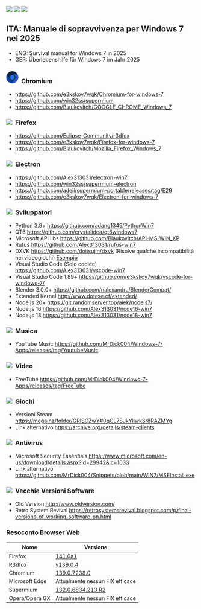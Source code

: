 <img src="http://pngimg.com/uploads/windows_logos/windows_logos_PNG37.png" width="64"></img> <img src="https://fedoraproject.org/w/uploads/thumb/5/59/Nouveau_Fedora_logo.svg/2560px-Nouveau_Fedora_logo.svg.png" width="64"></img> <img src="https://gameware.com/wp-content/uploads/2020/07/nintendo-ds-logo-png-6.png" width="64"></img>

## ITA: Manuale di sopravvivenza per Windows 7 nel 2025
- ENG: Survival manual for Windows 7 in 2025 
- GER: Überlebenshilfe für Windows 7 im Jahr 2025

### <img src="https://github.com/Alex313031/Thorium/raw/refs/heads/main/logos/NEW/thorium.svg" width="32"></img>&nbsp; Chromium
- https://github.com/e3kskoy7wqk/Chromium-for-windows-7
- https://github.com/win32ss/supermium
- https://github.com/Blaukovitch/GOOGLE_CHROME_Windows_7

### <img src="https://logodownload.org/wp-content/uploads/2019/11/firefox-logo-1.png" width="32"></img>&nbsp; Firefox
- https://github.com/Eclipse-Community/r3dfox
- https://github.com/e3kskoy7wqk/Firefox-for-windows-7
- https://github.com/Blaukovitch/Mozilla_Firefox_Windows_7

### <img src="https://github.com/Alex313031/Thorium/raw/refs/heads/main/logos/STAGING/electron.svg" width="32"></img>&nbsp; Electron
- https://github.com/Alex313031/electron-win7
- https://github.com/win32ss/supermium-electron
- https://github.com/adeii/supermium-portable/releases/tag/E29
- https://github.com/e3kskoy7wqk/Electron-for-windows-7

### <img src="http://www.pngall.com/wp-content/uploads/5/Linux-Logo-PNG-File.png" width="32"></img>&nbsp; Sviluppatori
- Python 3.9+ https://github.com/adang1345/PythonWin7
- QT6 https://github.com/crystalidea/qt6windows7
- Microsoft API libs https://github.com/Blaukovitch/API-MS-WIN_XP
- Rufus https://github.com/Alex313031/rufus-win7
- DXVK https://github.com/doitsujin/dxvk (Risolve qualche incompatibilità nei videogiochi) [Esempio](http://neonfloppy.sytes.net/blog/2021-03-01/)
- Visual Studio Code (Solo codice) https://github.com/Alex313031/vscode-win7
- Visual Studio Code 1.89+ https://github.com/e3kskoy7wqk/vscode-for-windows-7/
- Blender 3.0.0+ https://github.com/nalexandru/BlenderCompat/
- Extended Kernel http://www.dotexe.cf/extended/
- Node.js 20+ https://git.randomserver.top/aiek/nodejs7/
- Node.js 16 https://github.com/Alex313031/node16-win7
- Node.js 18 https://github.com/Alex313031/node18-win7

### <img src="https://static.vecteezy.com/system/resources/previews/017/395/384/original/youtube-music-icon-free-png.png" width="32"></img>&nbsp; Musica
- YouTube Music https://github.com/MrDick004/Windows-7-Apps/releases/tag/YoutubeMusic

### <img src="https://static.vecteezy.com/system/resources/previews/024/983/592/original/youtube-logo-transparent-free-png.png" width="32"></img>&nbsp; Video
- FreeTube https://github.com/MrDick004/Windows-7-Apps/releases/tag/FreeTube

### <img src="https://purepng.com/public/uploads/large/purepng.com-joystickgamepadgame-controlhandheld-controllervideo-games-controllerjoystick-1701528353777vdrm3.png" width="32"></img>&nbsp; Giochi
- Versioni Steam https://mega.nz/folder/GRlSCZwY#0qCL7SJkYllwkSr8RAZMYg
- Link alternativo https://archive.org/details/steam-clients

### <img src="http://www.pngall.com/wp-content/uploads/2016/06/Virus-Transparent.png" width="32"></img>&nbsp; Antivirus 
- Microsoft Security Essentials https://www.microsoft.com/en-us/download/details.aspx?id=29942&lc=1033
- Link alternativo https://github.com/MrDick004/Snippets/blob/main/WIN7/MSEInstall.exe

### <img src="https://cdn.pixabay.com/photo/2020/05/01/18/49/floppy-disk-5118649_1280.png" width="32"></img>&nbsp; Vecchie Versioni Software 
- Old Version http://www.oldversion.com/
- Retro System Revival https://retrosystemsrevival.blogspot.com/p/final-versions-of-working-software-on.html

### Resoconto Browser Web

Nome                         | Versione                                                                        |  
-----------------------------|---------------------------------------------------------------------------------|
Firefox                      | [141.0a1](https://github.com/e3kskoy7wqk/Firefox-for-windows-7/releases)        |              
R3dfox                       | [v139.0.4](https://github.com/Eclipse-Community/r3dfox/releases)                |         
Chromium                     | [139.0.7238.0](https://github.com/e3kskoy7wqk/Chromium-for-windows-7/releases)  |        
Microsoft Edge               | Attualmente nessun FIX efficace                                                 |         
Supermium                    | [132.0.6834.213 R2](https://github.com/win32ss/supermium/releases)              |   
Opera/Opera GX               | Attualmente nessun FIX efficace                                                 |


                     






